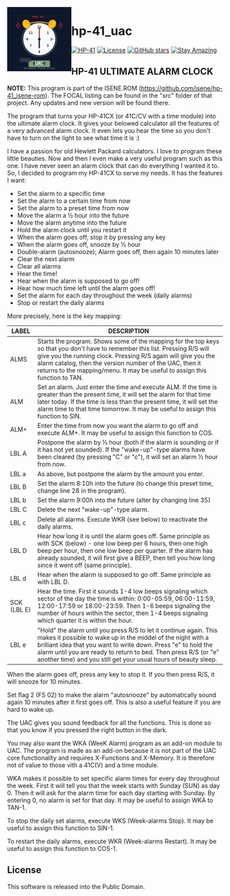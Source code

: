 <img src="img/uac_logo.svg" align="left" width="150" height="150" alt="Ultimate Alarm Clock Logo">

# hp-41_uac

[![HP-41](https://img.shields.io/badge/HP--41-Calculator-orange)](https://en.wikipedia.org/wiki/HP-41C)
[![License](https://img.shields.io/badge/License-Public%20Domain-brightgreen.svg)](https://unlicense.org/)
[![GitHub stars](https://img.shields.io/github/stars/isene/hp-41_uac.svg)](https://github.com/isene/hp-41_uac/stargazers)
[![Stay Amazing](https://img.shields.io/badge/Stay-Amazing-blue.svg)](https://isene.org)

## HP-41 ULTIMATE ALARM CLOCK

**NOTE:** This program is part of the ISENE.ROM (https://github.com/isene/hp-41_isene-rom). The FOCAL listing can be found in the "src" folder of that project. Any updates and new version will be found there.

The program that turns your HP-41CX (or 41C/CV with a time module) into
the ultimate alarm clock. It gives your belowed calculator all the
features of a very advanced alarm clock. It even lets you hear the time so
you don't have to turn on the light to see what time it is :)

I have a passion for old Hewlett Packard calculators. I love to program
these little beauties. Now and then I even make a very useful program
such as this one. I have never seen an alarm clock that can do everything
I wanted it to. So, I decided to program my HP-41CX to serve my needs. It
has the features I want:

* Set the alarm to a specific time
* Set the alarm to a certain time from now
* Set the alarm to a preset time from now
* Move the alarm a ½ hour into the future
* Move the alarm anytime into the future
* Hold the alarm clock until you restart it
* When the alarm goes off, stop it by pressing any key
* When the alarm goes off, snooze by ½ hour
* Double-alarm (autosnooze); Alarm goes off, then again 10 minutes later
* Clear the next alarm
* Clear all alarms
* Hear the time!
* Hear when the alarm is supposed to go off!
* Hear how much time left until the alarm goes off!
* Set the alarm for each day throughout the week (daily alarms)
* Stop or restart the daily alarms

More precisely, here is the key mapping:

LABEL  |DESCRIPTION
-------|-----------
ALMS   |Starts the program. Shows some of the mapping for the top keys so that you don't have to remember this list.  Pressing R/S will give you the running clock. Pressing R/S again will give you the alarm catalog, then the version number of the UAC, then it returns to the mapping/menu. It may be useful to assign this function to TAN.
ALM    |Set an alarm. Just enter the time and execute ALM. If the time is greater than the present time, it will set the alarm for that time later today. If the time is less than the present time, it will set the alarm time to that time tomorrow. It may be useful to assign this function to SIN.
ALM+   |Enter the time from now you want the alarm to go off and execute ALM+. It may be useful to assign this function to COS.
LBL A  |Postpone the alarm by ½ hour (both if the alarm is sounding or if it has not yet sounded). If the "wake-up"-type alarms have been cleared (by pressing "C" or "c"), it will set an alarm ½ hour from now.
LBL a  |As above, but postpone the alarm by the amount you enter.
LBL B  |Set the alarm 8:10h into the future (to change this preset time, change line 28 in the program).
LBL b  |Set the alarm 9:00h into the future (alter by changing line 35)
LBL C  |Delete the next "wake-up"-type alarm.
LBL c  |Delete all alarms. Execute WKR (see below) to reactivate the daily alarms.
LBL D  |Hear how long it is until the alarm goes off. Same principle as with SCK (below) - one low beep per 6 hours, then one high beep per hour, then one low beep per quarter. If the alarm has already sounded, it will first give a BEEP, then tell you how long since it went off (same principle).
LBL d  |Hear when the alarm is supposed to go off. Same principle as with LBL D.
SCK (LBL E)   |Hear the time. First it sounds 1-4 low beeps signaling which sector of the day the time is within: 0:00-05:59, 06:00-11:59, 12:00-17:59 or 18:00-23:59. Then 1-6 beeps signaling the number of hours within the sector, then 1-4 beeps signaling which quarter it is within the hour.
LBL e  |"Hold" the alarm until you press R/S to let it continue again.  This makes it possible to wake up in the middel of the night with a brilliant idea that you want to write down. Press "e" to hold the alarm until you are ready to return to bed. Then press R/S (or "e" another time) and you still get your usual hours of beauty sleep.

When the alarm goes off, press any key to stop it. If you then press R/S,
it will snooze for 10 minutes.

Set flag 2 (FS 02) to make the alarm "autosnooze" by automatically sound
again 10 minutes after it first goes off. This is also a useful feature if
you are hard to wake up.

The UAC gives you sound feedback for all the functions. This is done so
that you know if you pressed the right button in the dark.

You may also want the WKA (WeeK Alarm) program as an add-on module to UAC.
The program is made as an add-on because it is not part of the UAC core
functionality and requires X-Functions and X-Memory. It is therefore not
of value to those vith a 41C(V) and a time module.

WKA makes it possible to set specific alarm times for every day throughout
the week. First it will tell you that the week starts with Sunday (SUN) as
day 0. Then it will ask for the alarm time for each day starting with
Sunday. By entering 0, no alarm is set for that day. It may be useful to
assign WKA to TAN-1.

To stop the daily set alarms, execute WKS (Week-alarms Stop). It may be
useful to assign this function to SIN-1.

To restart the daily alarms, execute WKR (Week-alarms Restart). It may be
useful to assign this function to COS-1.

## License
This software is released into the Public Domain.
